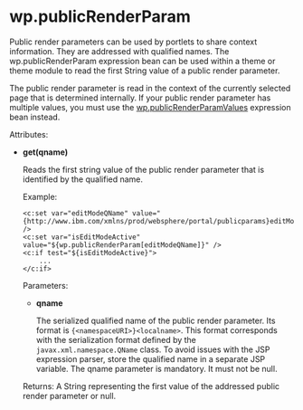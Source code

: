 # wp.publicRenderParam 

Public render parameters can be used by portlets to share context information. They are addressed with qualified names. The wp.publicRenderParam expression bean can be used within a theme or theme module to read the first String value of a public render parameter.

The public render parameter is read in the context of the currently selected page that is determined internally. If your public render parameter has multiple values, you must use the [wp.publicRenderParamValues](themeopt_el_bean_pub_render_param_values.md) expression bean instead.

Attributes:

-   **get\(qname\)**

    Reads the first string value of the public render parameter that is identified by the qualified name.

    Example:

    ```
    <c:set var="editModeQName" value="{http://www.ibm.com/xmlns/prod/websphere/portal/publicparams}editMode" />
    <c:set var="isEditModeActive" value="${wp.publicRenderParam[editModeQName]}" />
    <c:if test="${isEditModeActive}">
        ...
    </c:if>
    ```

    Parameters:

    -   **qname**

        The serialized qualified name of the public render parameter. Its format is `{<namespaceURI>}<localname>`. This format corresponds with the serialization format defined by the `javax.xml.namespace.QName` class. To avoid issues with the JSP expression parser, store the qualified name in a separate JSP variable. The qname parameter is mandatory. It must not be null.

    Returns: A String representing the first value of the addressed public render parameter or null.


